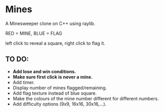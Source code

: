 # Mines
A Minesweeper clone on C++ using raylib.

RED = MINE, 
BLUE = FLAG

left click to reveal a square, right click to flag it.


## __TO DO:__
- **Add lose and win conditions.**
- **Make sure first click is never a mine.**
- Add timer.
- Display number of mines flagged/remaining.
- Add flag texture instead of blue square.
- Make the colours of the mine number different for different numbers.
- Add difficulty options (9x9, 16x16, 30x16,...).
